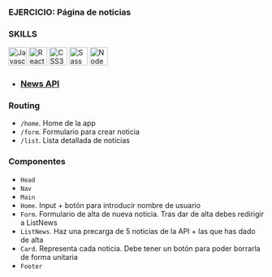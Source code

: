 ### EJERCICIO: Página de noticias

### SKILLS

<p align="left">
<a href="https://developer.mozilla.org/en-US/docs/Web/JavaScript" target="_blank" rel="noreferrer"><img src="https://raw.githubusercontent.com/danielcranney/readme-generator/main/public/icons/skills/javascript-colored.svg" width="36" height="36" alt="Javascript" /></a>
<a href="https://reactjs.org/" target="_blank" rel="noreferrer"><img src="https://raw.githubusercontent.com/danielcranney/readme-generator/main/public/icons/skills/react-colored.svg" width="36" height="36" alt="React" /></a>
<a href="https://www.w3.org/TR/CSS/#css" target="_blank" rel="noreferrer"><img src="https://raw.githubusercontent.com/danielcranney/readme-generator/main/public/icons/skills/css3-colored.svg" width="36" height="36" alt="CSS3" /></a>
<a href="https://sass-lang.com/" target="_blank" rel="noreferrer"><img src="https://raw.githubusercontent.com/danielcranney/readme-generator/main/public/icons/skills/sass-colored.svg" width="36" height="36" alt="Sass" /></a>
<a href="https://nodejs.org/en/" target="_blank" rel="noreferrer"><img src="https://raw.githubusercontent.com/danielcranney/readme-generator/main/public/icons/skills/nodejs-colored.svg" width="36" height="36" alt="NodeJS" /></a>
</p>


- ### [News API](https://developer.nytimes.com/apis) 

### Routing
- `/home`. Home de la app
- `/form`. Formulario para crear noticia
- `/list`. Lista detallada de noticias

### Componentes 
- `Head`
- `Nav`
- `Main`
- `Home`. Input + botón para introducir nombre de usuario
- `Form`. Formulario de alta de nueva noticia. Tras dar de alta debes redirigir a ListNews
- `ListNews`. Haz una precarga de 5 noticias de la API + las que has dado de alta
- `Card`. Representa cada noticia. Debe tener un botón para poder borrarla de forma unitaria
- `Footer`
